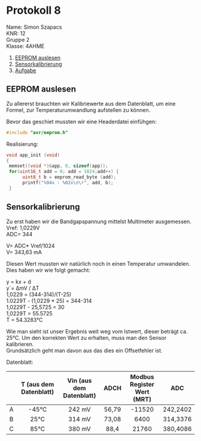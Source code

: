 # Protokoll 8  

Name: Simon Szapacs  
KNR: 12  
Gruppe 2  
Klasse: 4AHME  

1. [EEPROM auslesen](#eeprom-auslesen)  
2. [Sensorkalibrierung](#sensorkalibrierung)
3. [Aufgabe](#aufgabe)  


## EEPROM auslesen

Zu allererst brauchten wir Kalibriewerte aus dem Datenblatt, um eine Formel, zur Temperaturumwandlung aufstellen zu können.  

Bevor das geschiet mussten wir eine Headerdatei einfühgen: 

 ```C
 #include "avr/eeprom.h"
 ```  
 
 Realisierung:  
 
 ```C   
 void app_init (void)
{
  memset((void *)&app, 0, sizeof(app));
  for(uint16_t add = 0; add = 1024;add++) {
       uint8_t b = eeprom_read_byte (add);
       printf("%04x : %02x\n\r", add, b);   
  }  
  ```  
  ## Sensorkalibrierung  
  
  Zu erst haben wir die Bandgapspannung  mittelst Multimeter ausgemessen.  
  Vref: 1,0229V  
  ADC= 344
  
  V= ADC* Vref/1024  
  V= 343,63 mA  
  
  Diesen Wert mussten wir natürlich noch in einen Temperatur umwandelen. Dies haben wir wie folgt gemacht:  
  
  y = kx + d  
  y´= ΔmV / ΔT  
  1,0229 = (344-314)/(T-25)  
  1.0229T - (1,0229 * 25) = 344-314  
  1,0229T - 25,5725 = 30  
  1,0229T = 55.5725  
  T = 54.3283°C  
  
  Wie man sieht ist unser Ergebnis weit weg vom Istwert, dieser beträgt ca. 25°C. Um den korrekten Wert zu erhalten, muss man den   Sensor kalibrieren.  
  Grundsätzlich geht man davon aus das dies ein Offsetfehler ist.  
  
  Datenblatt:  
  
|   |T (aus dem Datenblatt)| Vin (aus dem Datenblatt)| ADCH   | Modbus Register Wert (MRT)|  ADC  |
|:-:|:--------------------:|:-----------------------:|:------:|:-------------------------:|:-----:|
| A |         -45°C        |           242 mV        |  56,79 |     -11520                |242,2402|
| B |          25°C        |           314 mV        |  73,08 |      6400                 |314,3376|
| C |          85°C        |           380 mV        |  88,4  |      21760                |380,4086|
  
  
  
  
  
